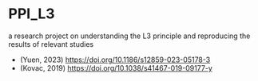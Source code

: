 # PPI_L3
a research project on understanding the L3 principle and reproducing the results of relevant studies 
- (Yuen, 2023) https://doi.org/10.1186/s12859-023-05178-3
- (Kovac, 2019) https://doi.org/10.1038/s41467-019-09177-y